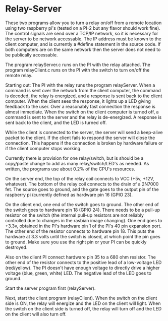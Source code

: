 # Relay-Server

These two programs allow you to turn a relay on/off from a remote location using two raspberry pi's 
(tested on a PI-2 but any flavor should work fine). The control signals are send over a TCP/IP
network, so it is necessary for the server to be network accessable. The IP address must be known
to the client computer, and is currently a #define statement in the source code. If both computers
are on the same network then the server does not need to be publically accessable.

The program relayServer.c runs on the PI with the relay attached.
The program relayClient.c runs on the PI with the switch to turn on/off the remote relay.

Starting out:
The PI with the relay runs the program relayServer. When a command is sent over the network from
the client computer, the command is decoded, the relay is energized, and a response is sent back to
the client computer. When the client sees the response, it lights up a LED giving feedback to the user.
Over a reasonably fast connection the response is almost immediate.
When the switch on the client computer is turned off, a command is sent to the server and the relay is 
de-energized. A response is sent back to the client, and the LED is turned off.

While the client is connected to the server, the server will send a keep-alive packet to the client.
If the client fails to respond the server will close the connection. This happens if the connection
is broken by hardware failure or if the client computer stops working.

Currently there is provision for one relay/switch, but is should be a copy/paste change to add as many
relay/switch/LED's as needed. As written, the programs use about 0.2% of the CPU's resources.

On the server end, the top of the relay coil connects to VCC (+5v, +12V, whatever). The bottom of the 
relay coil connects to the drain of a 2N7000 fet. The source goes to ground, and the gate goes to the
output pin of the raspberry pi (currently defined as hardware pin 16 (GPIO 23).

On the client end, one end of the switch goes to ground. The other end of the switch goes to hardware 
pin 18 (GPIO 24). There needs to be a pull-up resistor on the switch (the internal pull-up resistors
are not reliably controlled due to changes in the rasbian image changing). One end goes to +3.3v, obtained
in the PI's hardware pin 1 of the PI's 40 pin expansion port. The other end of the resistor connects to 
hardware pin 18. This puts the hardware at 3.3 volts until the switch is closed, at which point the pin goes
to ground. Make sure you use the right pin or your PI can be quickly destroyed.

Also on the client PI connect hardware pin 35 to a 680 ohm resistor. The other end of the resistor
connects to the positive lead of a low-voltage LED (red/yellow). The PI doesn't have enough voltage to 
directly drive a higher voltage (blue, green, white) LED. The negative lead of the LED goes to ground.

Start the server program first (relayServer).

Next, start the client program (relayClient). When the switch on the client side is ON, the relay will 
energize and the LED on the client will light. When the switch on the client side is turned off, the relay
will turn off and the LED on the client will also turn off.


